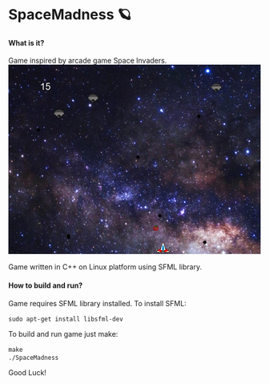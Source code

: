 # SpaceMadness :ringed_planet:

#### What is it?
Game inspired by arcade game Space Invaders.
![Gameplay Image](data/gameplay.png "Gameplay")

Game written in C++ on Linux platform using SFML library.
#### How to build and run?
Game requires SFML library installed. To install SFML:
```
sudo apt-get install libsfml-dev
```

To build and run game just make:
```
make
./SpaceMadness
```

Good Luck!

